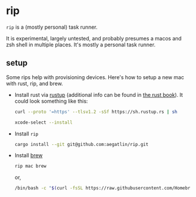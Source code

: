 # rip

`rip` is a (mostly personal) task runner.

It is experimental, largely untested, and probably presumes a macos and zsh
shell in multiple places. It's mostly a personal task runner.

## setup

Some rips help with provisioning devices. Here's how to setup a new mac with rust, rip, and brew.

- Install rust via [rustup](https://rustup.rs/) (additional info can be found in [the rust book](https://doc.rust-lang.org/stable/book/ch01-01-installation.html#installing-rustup-on-linux-or-macos)). It could look something like this:

  ```sh
  curl --proto '=https' --tlsv1.2 -sSf https://sh.rustup.rs | sh

  xcode-select --install
  ```

- Install `rip`

  ```sh
  cargo install --git git@github.com:aegatlin/rip.git
  ```

- Install [brew](https://brew.sh/)

  ```sh
  rip mac brew
  ```

  or,

  ```sh
  /bin/bash -c "$(curl -fsSL https://raw.githubusercontent.com/Homebrew/install/HEAD/install.sh)"
  ```
